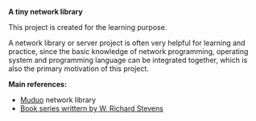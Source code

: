 **A tiny network library**

This project is created for the learning purpose.

A network library or server project is often very helpful for 
learning and practice, since the basic knowledge of network programming, operating system and programming language
can be integrated together, which is also the primary motivation of this project.


**Main references:**
- [Muduo](https://github.com/chenshuo/muduo) network library
- [Book series writtern by W. Richard Stevens](http://www.kohala.com/start/#books)
